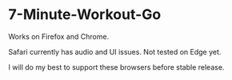 # 7-Minute-Workout-Go

Works on Firefox and Chrome.

Safari currently has audio and UI issues.
Not tested on Edge yet.

I will do my best to support these browsers before stable release.
